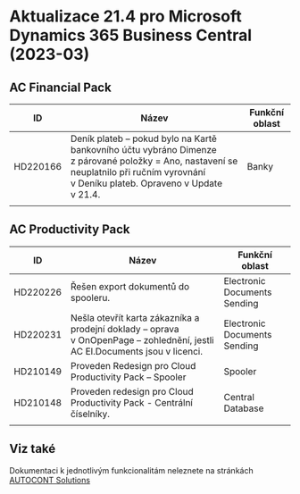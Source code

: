 # Aktualizace 21.4 pro Microsoft Dynamics 365 Business Central (2023-03)

## AC Financial Pack

|ID  |Název  |Funkční oblast  |
|---------|---------|---------|
|HD220166 | Deník plateb – pokud bylo na Kartě bankovního účtu vybráno Dimenze z párované položky = Ano, nastavení se neuplatnilo při ručním vyrovnání v Deníku plateb. Opraveno v Update v 21.4. | Banky        |
|  | |  |
## AC Productivity Pack

|ID  |Název  |Funkční oblast  |
|---------|---------|---------|
|HD220226 | Řešen export dokumentů do spooleru. | Electronic Documents Sending |
|HD220231 |Nešla otevřít karta zákazníka a prodejní doklady – oprava v OnOpenPage – zohlednění, jestli AC El.Documents jsou v licenci.| Electronic Documents Sending |
|HD210149 |Proveden Redesign pro Cloud Productivity Pack – Spooler|Spooler|
|HD210148 |Proveden redesign pro Cloud Productivity Pack - Centrální číselníky.|Central Database|
|  | |  |

## Viz také
Dokumentaci k jednotlivým funkcionalitám neleznete na stránkách [AUTOCONT Solutions](https://muj.autocont.cz/docs/cs-cz/dynamics365/business-central/AC-Solutions/ac-solutions.html)


